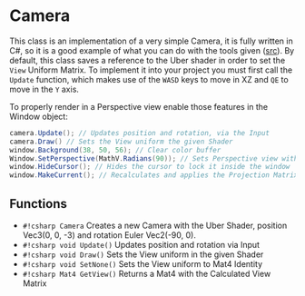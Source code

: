 # Camera

This class is an implementation of a very simple Camera, it is fully written in C#, so it is a good
example of what you can do with the tools given ([src](https://github.com/lmariscal/visualkey/blob/main/csharp/Camera.cs)).
By default, this class saves a reference to the Uber shader in order to set the `View` Uniform
Matrix. To implement it into your project you must first call the `Update` function, which makes use
of the `WASD` keys to move in XZ and `QE` to move in the `Y` axis.

To properly render in a Perspective view enable those features in the Window object:

```csharp
camera.Update(); // Updates position and rotation, via the Input
camera.Draw() // Sets the View uniform the given Shader
window.Background(38, 50, 56); // Clear color buffer
Window.SetPerspective(MathV.Radians(90)); // Sets Perspective view with a FOV of 90
window.HideCursor(); // Hides the cursor to lock it inside the window
window.MakeCurrent(); // Recalculates and applies the Projection Matrix
```

## Functions

- `#!csharp Camera` Creates a new Camera with the Uber Shader, position Vec3(0, 0, -3) and rotation
  Euler Vec2(-90, 0).
- `#!csharp void Update()` Updates position and rotation via Input
- `#!csharp void Draw()` Sets the View uniform in the given Shader
- `#!csharp void SetNone()` Sets the View uniform to Mat4 Identity
- `#!csharp Mat4 GetView()` Returns a Mat4 with the Calculated View Matrix
